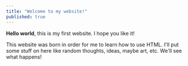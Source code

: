 ```yaml
---
title: "Welcome to my website!"
published: true
---
```


**Hello world**, this is my first website.
I hope you like it!

This website was born in order for me to learn how to use HTML. I'll put some stuff on here like random thoughts, ideas, maybe art, etc. We'll see what happens!